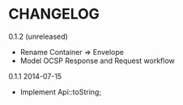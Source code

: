 CHANGELOG
=========

0.1.2 (unreleased)
 - Rename Container => Envelope
 - Model OCSP Response and Request workflow

0.1.1 2014-07-15

 - Implement Api::toString;
